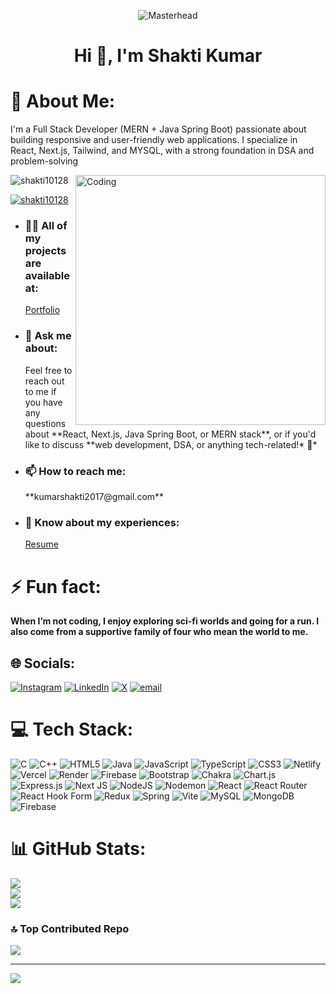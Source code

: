 <p align="center">
  <img src="https://t4.ftcdn.net/jpg/04/19/26/97/360_F_419269782_9LsP3TQndMVnZ2j3ZhTPhMjaqQpFAth9.jpg" alt="Masterhead">
</p>

<h1 align="center">Hi 👋, I'm Shakti Kumar</h1>

# 💫 About Me:
I'm a Full Stack Developer (MERN + Java Spring Boot) passionate about building responsive and user-friendly web applications. I specialize in React, Next.js, Tailwind, and MYSQL, with a strong foundation in DSA and problem-solving

<img align="right" alt="Coding" width="400" src="https://whizen.in/wp-content/uploads/2025/01/with-bg.gif" />

<p align="left"> <img src="https://komarev.com/ghpvc/?username=shakti10128&label=Profile%20views&color=0e75b6&style=flat" alt="shakti10128" /> </p>

<p align="left"> <a href="https://twitter.com/shakti10128" target="blank"><img src="https://img.shields.io/twitter/follow/shakti10128?logo=twitter&style=for-the-badge" alt="shakti10128" /></a> </p>

- <h3>👨‍💻 All of my projects are available at:</h3> <a href="https://shaktikumar-portfolio.vercel.app">Portfolio</a>

-  <h3>💬 Ask me about:</h3> Feel free to reach out to me if you have any questions about **React, Next.js, Java Spring Boot, or MERN stack**, or if you'd like to discuss **web development, DSA, or anything tech-related!* 🚀*

- <h3>📫 How to reach me:</h3> **kumarshakti2017@gmail.com**

- <h3>📄 Know about my experiences:</h3> <a href="https://drive.google.com/file/d/1PwrODZTEnxsTCHWV45saX5P0w5axaXUX/view?usp=drive_link">Resume</a>

# ⚡ Fun fact:
 **When I’m not coding, I enjoy exploring sci-fi worlds and going for a run. I also come from a supportive family of four who mean the world to me.**




## 🌐 Socials:
[![Instagram](https://img.shields.io/badge/Instagram-%23E4405F.svg?logo=Instagram&logoColor=white)](https://instagram.com/shakti_aashu) [![LinkedIn](https://img.shields.io/badge/LinkedIn-%230077B5.svg?logo=linkedin&logoColor=white)](https://linkedin.com/in/shakti10128) [![X](https://img.shields.io/badge/X-black.svg?logo=X&logoColor=white)](https://x.com/shakti10128) [![email](https://img.shields.io/badge/Email-D14836?logo=gmail&logoColor=white)](mailto:kumarshakti2017@gmail.com) 

# 💻 Tech Stack:
![C](https://img.shields.io/badge/c-%2300599C.svg?style=for-the-badge&logo=c&logoColor=white) ![C++](https://img.shields.io/badge/c++-%2300599C.svg?style=for-the-badge&logo=c%2B%2B&logoColor=white) ![HTML5](https://img.shields.io/badge/html5-%23E34F26.svg?style=for-the-badge&logo=html5&logoColor=white) ![Java](https://img.shields.io/badge/java-%23ED8B00.svg?style=for-the-badge&logo=openjdk&logoColor=white) ![JavaScript](https://img.shields.io/badge/javascript-%23323330.svg?style=for-the-badge&logo=javascript&logoColor=%23F7DF1E) ![TypeScript](https://img.shields.io/badge/typescript-%23007ACC.svg?style=for-the-badge&logo=typescript&logoColor=white) ![CSS3](https://img.shields.io/badge/css3-%231572B6.svg?style=for-the-badge&logo=css3&logoColor=white) ![Netlify](https://img.shields.io/badge/netlify-%23000000.svg?style=for-the-badge&logo=netlify&logoColor=#00C7B7) ![Vercel](https://img.shields.io/badge/vercel-%23000000.svg?style=for-the-badge&logo=vercel&logoColor=white) ![Render](https://img.shields.io/badge/Render-%46E3B7.svg?style=for-the-badge&logo=render&logoColor=white) ![Firebase](https://img.shields.io/badge/firebase-%23039BE5.svg?style=for-the-badge&logo=firebase) ![Bootstrap](https://img.shields.io/badge/bootstrap-%238511FA.svg?style=for-the-badge&logo=bootstrap&logoColor=white) ![Chakra](https://img.shields.io/badge/chakra-%234ED1C5.svg?style=for-the-badge&logo=chakraui&logoColor=white) ![Chart.js](https://img.shields.io/badge/chart.js-F5788D.svg?style=for-the-badge&logo=chart.js&logoColor=white) ![Express.js](https://img.shields.io/badge/express.js-%23404d59.svg?style=for-the-badge&logo=express&logoColor=%2361DAFB) ![Next JS](https://img.shields.io/badge/Next-black?style=for-the-badge&logo=next.js&logoColor=white) ![NodeJS](https://img.shields.io/badge/node.js-6DA55F?style=for-the-badge&logo=node.js&logoColor=white) ![Nodemon](https://img.shields.io/badge/NODEMON-%23323330.svg?style=for-the-badge&logo=nodemon&logoColor=%BBDEAD) ![React](https://img.shields.io/badge/react-%2320232a.svg?style=for-the-badge&logo=react&logoColor=%2361DAFB) ![React Router](https://img.shields.io/badge/React_Router-CA4245?style=for-the-badge&logo=react-router&logoColor=white) ![React Hook Form](https://img.shields.io/badge/React%20Hook%20Form-%23EC5990.svg?style=for-the-badge&logo=reacthookform&logoColor=white) ![Redux](https://img.shields.io/badge/redux-%23593d88.svg?style=for-the-badge&logo=redux&logoColor=white) ![Spring](https://img.shields.io/badge/spring-%236DB33F.svg?style=for-the-badge&logo=spring&logoColor=white) ![Vite](https://img.shields.io/badge/vite-%23646CFF.svg?style=for-the-badge&logo=vite&logoColor=white) ![MySQL](https://img.shields.io/badge/mysql-4479A1.svg?style=for-the-badge&logo=mysql&logoColor=white) ![MongoDB](https://img.shields.io/badge/MongoDB-%234ea94b.svg?style=for-the-badge&logo=mongodb&logoColor=white) ![Firebase](https://img.shields.io/badge/firebase-a08021?style=for-the-badge&logo=firebase&logoColor=ffcd34)
# 📊 GitHub Stats:
![](https://github-readme-stats.vercel.app/api?username=shakti10128&theme=dark&hide_border=false&include_all_commits=false&count_private=false)<br/>
![](https://github-readme-streak-stats.herokuapp.com/?user=shakti10128&theme=dark&hide_border=false)<br/>
![](https://github-readme-stats.vercel.app/api/top-langs/?username=shakti10128&theme=dark&hide_border=false&include_all_commits=false&count_private=false&layout=compact)

### 🔝 Top Contributed Repo
![](https://github-contributor-stats.vercel.app/api?username=shakti10128&limit=5&theme=dark&combine_all_yearly_contributions=true)

---
[![](https://visitcount.itsvg.in/api?id=shakti10128&icon=0&color=0)](https://visitcount.itsvg.in)

<!-- Proudly created with GPRM ( https://gprm.itsvg.in ) -->
